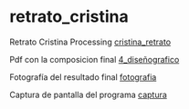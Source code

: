 # retrato_cristina
Retrato Cristina Processing 
[cristina_retrato](cristina.pde)

Pdf con la composicion final [4_diseñografico](clase_navalon.pdf)

Fotografía del resultado final [fotografia](resultado_final.JPG)

Captura de pantalla del programa [captura](captura_processing_clasenavalon.pdf)
